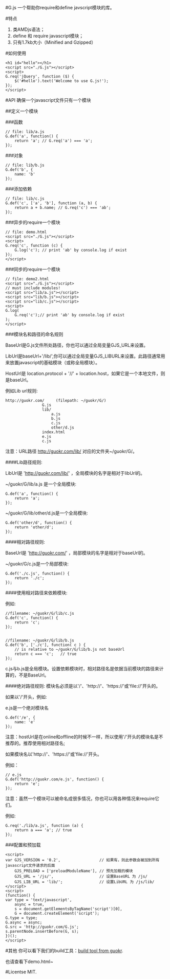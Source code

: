 #G.js
一个帮助你require和define javscript模块的库。

#特点

1. 类AMDjs语法；
2. define 和 require javascript模块；
3. 只有1.7kb大小（Minified and Gzipped）

#如何使用

    <h1 id="hello"></h1>
    <script src="./G.js"></script>
    <script>
    G.req('jQuery', function ($) {
        $('#hello').text('Welcome to use G.js!');
    });
    </script>

#API
确保一个javascript文件只有一个模块

##定义一个模块

###函数

    // file: lib/a.js
    G.def('a', function() {
        return 'a'; // G.req('a') === 'a';
    });

###对象

    // file: lib/b.js
    G.def('b', {
        name: 'b'
    });

###添加依赖

    // file: lib/c.js
    G.def('c', ['a', 'b'], function (a, b) {
        return a + b.name; // G.req('c') === 'ab';
    });

###异步的require一个模块

    // file: demo.html
    <script src="./G.js"></script>
    <script>
    G.req('c', function (c) {
        G.log('c'); // print 'ab' by console.log if exist
    });
    </script>

###同步的require一个模块

    // file: demo2.html
    <script src="./G.js"></script>
    // must include modules!
    <script src="lib/a.js"></script>
    <script src="lib/b.js"></script>
    <script src="lib/c.js"></script>
    <script>
    G.log(
        G.req('c');// print 'ab' by console.log if exist
    );
    </script>

###模块名和路径的命名规则

BaseUrl是G.js文件所处路径，你也可以通过全局变量GJS_URL来设置。

LibUrl是baseUrl+'/lib/',你可以通过全局变量GJS_LIBURL来设置。此路径通常用来放置javascript的基础模块（或称全局模块）。

HostUrl是 location.protocol + '//' + location.host，如果它是一个本地文件，则是baseUrl。

例如Lib url规则:

    http://guokr.com/     (filepath: ~/guokr/G/)
                    G.js
                    lib/
                        a.js
                        b.js
                        c.js
                        other/d.js
                    index.html
                    e.js
                    c.js

注意：URL路径 http://guokr.com/lib/ 对应的文件夹~/guokr/G/。

####Lib路径规则:

LibUrl是 'http://guokr.com/lib/' ，全局模块的名字是相对于libUrl的。

~/guokr/G/lib/a.js 是一个全局模块:
    
    G.def('a', function() {
        return 'a';
    });

~/guokr/G/lib/other/d.js是一个全局模块:

    G.def('other/d', function() {
        return 'other/d';
    });

####相对路径规则:

BaseUrl是 'http://guokr.com/' ，局部模块的名字是相对于baseUrl的。

~/guokr/G/c.js是一个局部模块:
    
    G.def('./c.js', function() {
        return './c';
    });

####使用相对路径来依赖模块:

例如:

    //filename: ~/guokr/G/lib/c.js
    G.def('c', function() {
        return 'c';
    });


    //filename: ~/guokr/G/lib/b.js
    G.def('b', ['./c'], function( c ) {
        // is relative to ~/guokr/G/lib/b.js not baseUrl
        return c === 'c';   // true
    });

c.js与b.js是全局模块。设置依赖模块时，相对路径名是依据当前模块的路径来计算的，不是BaseUrl。

####绝对路径规则:
模块名必须是以'/'、'http://'、'https://'或'file://'开头的。

如果以'/'开头，例如:

e.js是一个绝对模块名

    G.def('/e', {
        name: 'e'
    });

注意：hostUrl是在online和offline的时候不一样，所以使用'/'开头的模块名是不推荐的。推荐使用相对路径名;

如果模块名以'http://'、'https://'或'file://'开头。

例如：

    // e.js
    G.def('http://guokr.com/e.js', function() {
        return 'e';
    });

注意：虽然一个模块可以被命名成很多情况，你也可以用各种情况来require它们。

例如:

    G.req('./lib/a.js', function (a) {
        return a === 'a'; // true
    });

###配置和预加载

    <script>
    var GJS_VERSION = '0.2',                 // 如果有，则此参数会被加到所有javascript文件请求的后面
        GJS_PRELOAD = ['preloadModuleName'], // 预先加载的模块
        GJS_URL = '/js/',                    // 设置BaseURL 为 /js/
        GJS_LIB_URL = 'lib/';                // 设置LibURL 为 /js/lib/
    </script>
    <script>
    (function() {
    var type = 'text/javascript',
        async = true,
        s = document.getElementsByTagName('script')[0],
        G = document.createElement('script');
    G.type = type;
    G.async = async;
    G.src = 'http://guokr.com/G.js';
    s.parentNode.insertBefore(G, s);
    })();
    </script>

#其他
你可以看下我们的build工具：[build tool from guokr](https://github.com/guokr/guokr-build).

也请查看下demo.html~


#Licentse
MIT.


